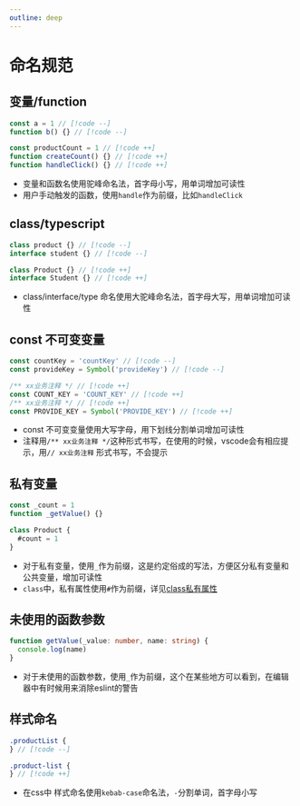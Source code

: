 ```yaml
---
outline: deep
---
```


# 命名规范

## 变量/function

```ts
const a = 1 // [!code --]
function b() {} // [!code --]

const productCount = 1 // [!code ++]
function createCount() {} // [!code ++]
function handleClick() {} // [!code ++]
```

- 变量和函数名使用驼峰命名法，首字母小写，用单词增加可读性
- 用户手动触发的函数，使用`handle`作为前缀，比如`handleClick`

## class/typescript

```ts
class product {} // [!code --]
interface student {} // [!code --]

class Product {} // [!code ++]
interface Student {} // [!code ++]
```

- class/interface/type 命名使用大驼峰命名法，首字母大写，用单词增加可读性

## const 不可变变量

```ts
const countKey = 'countKey' // [!code --]
const provideKey = Symbol('provideKey') // [!code --]

/** xx业务注释 */ // [!code ++]
const COUNT_KEY = 'COUNT_KEY' // [!code ++]
/** xx业务注释 */ // [!code ++]
const PROVIDE_KEY = Symbol('PROVIDE_KEY') // [!code ++]
```

- const 不可变变量使用大写字母，用下划线分割单词增加可读性
- 注释用`/** xx业务注释 */`这种形式书写，在使用的时候，vscode会有相应提示，用`// xx业务注释` 形式书写，不会提示

## 私有变量

```ts
const _count = 1
function _getValue() {}

class Product {
  #count = 1
}
```

- 对于私有变量，使用`_`作为前缀，这是约定俗成的写法，方便区分私有变量和公共变量，增加可读性
- `class`中，私有属性使用`#`作为前缀，详见[class私有属性](https://developer.mozilla.org/zh-CN/docs/Web/JavaScript/Reference/Classes/Private_properties)

## 未使用的函数参数

```ts
function getValue(_value: number, name: string) {
  console.log(name)
}
```

- 对于未使用的函数参数，使用`_`作为前缀，这个在某些地方可以看到，在编辑器中有时候用来消除eslint的警告

## 样式命名

```scss
.productList {
} // [!code --]

.product-list {
} // [!code ++]
```

- 在css中 样式命名使用`kebab-case`命名法，`-`分割单词，首字母小写
